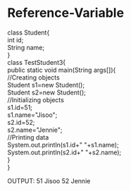 # Reference-Variable

class Student{     
         int id;    
         String name;   
}  
class TestStudent3{  
public static void main(String args[]){  
        //Creating objects  
        Student s1=new Student();  
        Student s2=new Student();  
//Initializing objects  
          s1.id=51;  
           s1.name="Jisoo";  
         s2.id=52;  
           s2.name="Jennie";  
           //Printing data  
                  System.out.println(s1.id+" "+s1.name);  
                  System.out.println(s2.id+" "+s2.name);  
         }  
}  


OUTPUT:
51 Jisoo
52 Jennie
